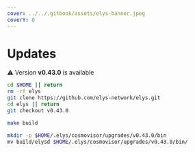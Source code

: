 ```yaml
---
cover: ../../.gitbook/assets/elys-banner.jpeg
coverY: 0
---
```


# Updates

⚠️ Version **v0.43.0** is available

```bash
cd $HOME || return
rm -rf elys
git clone https://github.com/elys-network/elys.git
cd elys || return
git checkout v0.43.0

make build

mkdir -p $HOME/.elys/cosmovisor/upgrades/v0.43.0/bin
mv build/elysd $HOME/.elys/cosmovisor/upgrades/v0.43.0/bin/
```
